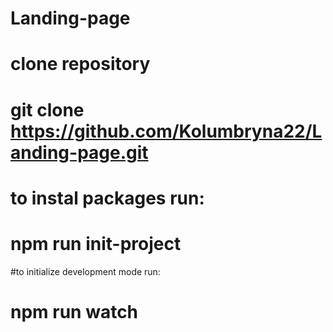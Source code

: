 # Landing-page

# clone repository
# git clone https://github.com/Kolumbryna22/Landing-page.git

# to instal packages run:
# npm run init-project

#to initialize development mode run:
# npm run watch
